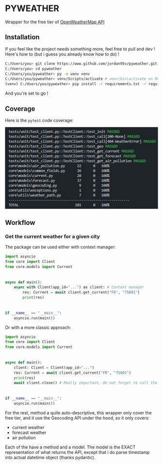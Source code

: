 # PYWEATHER

Wrapper for the free tier of [OpenWeatherMap API](https://openweathermap.org/)

## Installation

If you feel like the project needs something more, feel free to pull and dev ! Here's how to (but i guess you already know how to do) !

```bash
C:/Users/you> git clone https://www.github.com/jordan95v/pyweather.git
C:/Users/you> cd pyweather
C:/Users/you/pyweather> py -m venv venv
C:/Users/you/pyweather> venv/Scripts/activate # venv\bin\activate on Mac
(venv) C:/Users/you/pyweather> pip install -r requirements.txt -r requirements-dev.txt
```

And you're set to go !

## Coverage

Here is the `pytest` code coverage:

![test_coverage](tests/coverage.png)

## Workflow

### Get the current weather for a given city

The package can be used either with context manager:

```python
import asyncio
from core import Client
from core.models import Current


async def main():
    async with Client(app_id="...") as client: # Context manager
        res: Current = await client.get_current("FR", "75001")
        print(res)


if __name__ == "__main__":
    asyncio.run(main())
```

Or with a more classic approach:
```python
import asyncio
from core import Client
from core.models import Current


async def main():
    client: Client = Client(app_id="...")
    res: Current = await client.get_current("FR", "75001")
    print(res)
    await client.close() # Really important, do not forget to call the close method if you use it that way :)


if __name__ == "__main__":
    asyncio.run(main())
```

For the rest, method a quite auto-descriptive, this wrapper only cover the free tier, and it use the Geocoding API under the hood, so it only covers:
- current weather
- forecast weather
- air pollution

Each of the have a method and a model. The model is the EXACT representation of what returns the API, except that i do parse timestamp into actual datetime object (thanks pydantic).
